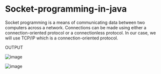 # Socket-programming-in-java
Socket programming is a means of communicating data between two computers across a network. Connections can be made using either a connection-oriented protocol or a connectionless protocol. In our case, we will use TCP/IP which is a connection-oriented protocol.

OUTPUT

![image](https://user-images.githubusercontent.com/70971734/151527031-57614739-fc2f-46b3-a381-38f2cb5ec9dd.png)


![image](https://user-images.githubusercontent.com/70971734/151527257-05c17a36-be85-4c96-97e1-75eaee38e459.png)
